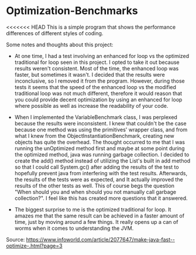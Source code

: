 # Optimization-Benchmarks
<<<<<<< HEAD
This is a simple program that shows the performance differences of different styles of coding.

Some notes and thoughts about this project:

- At one time, I had a test involving an enhanced for loop vs the optimized traditional for loop seen in this project. 
I opted to take it out because results weren't consistent. Most of the time, the enhanced loop was faster, but sometimes 
it wasn't. I decided that the results were inconclusive, so I removed it from the program. However, during those tests it
seems that the speed of the enhanced loop vs the modified traditional loop was not much different, therefore it would 
reason that you could provide decent optimization by using an enhanced for loop where possible as well as increase the 
readability of your code.
    
 
- When I implemented the VariableBenchmark class, I was perplexed because the results were inconsistent. I knew that
couldn't be the case because one method was using the primitives' wrapper class, and from what I knew from the
ObjectInstantiationBenchmark, creating new objects has quite the overhead. The thought occurred to me that I was running
the unOptimized method first and maybe at some point during the optimized method, java was running garbage collection.
I decided to create the add() method instead of utilizing the List's built in add method so that I could call System.gc()
after adding the results of the test to hopefully prevent java from interfering with the test results. Afterwards, the 
results of the tests were as expected, and It actually improved the results of the other tests as well. This of course
begs the question "When should you and when should you not manually call garbage collection?". I feel like this
has created more questions that it answered.
 
    
- The biggest surprise to me is the optimized traditional for loop. It amazes me that the same result can be achieved
in a faster amount of time, just by moving around a few things. It really opens up a can of worms when it comes to 
understanding the JVM.

Source: https://www.infoworld.com/article/2077647/make-java-fast--optimize-.html?page=3

